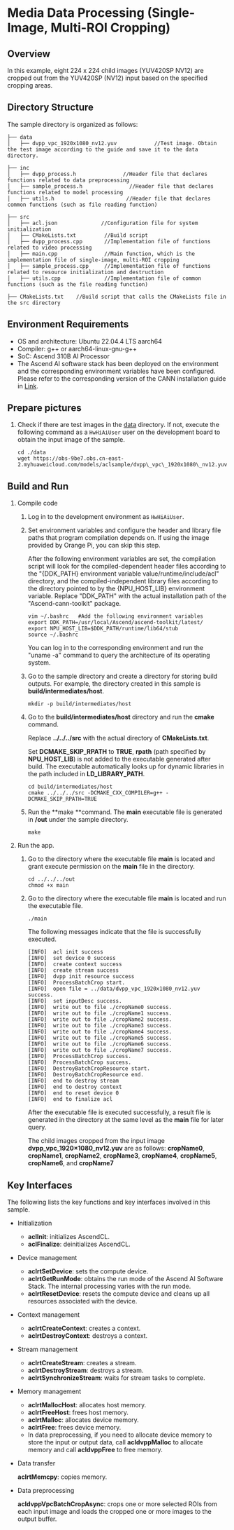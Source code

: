 # Media Data Processing \(Single-Image, Multi-ROI Cropping\)<a name="EN-US_TOPIC_0302603665"></a>

## Overview<a name="section7940919203810"></a>

In this example, eight 224 x 224 child images \(YUV420SP NV12\) are cropped out from the YUV420SP \(NV12\) input based on the specified cropping areas.


## Directory Structure<a name="section1394162513386"></a>

The sample directory is organized as follows:

```
├── data
│   ├── dvpp_vpc_1920x1080_nv12.yuv            //Test image. Obtain the test image according to the guide and save it to the data directory.

├── inc
│   ├── dvpp_process.h               //Header file that declares functions related to data preprocessing
│   ├── sample_process.h               //Header file that declares functions related to model processing
│   ├── utils.h                       //Header file that declares common functions (such as file reading function)

├── src
│   ├── acl.json              //Configuration file for system initialization
│   ├── CMakeLists.txt         //Build script
│   ├── dvpp_process.cpp       //Implementation file of functions related to video processing
│   ├── main.cpp               //Main function, which is the implementation file of single-image, multi-ROI cropping
│   ├── sample_process.cpp     //Implementation file of functions related to resource initialization and destruction
│   ├── utils.cpp              //Implementation file of common functions (such as the file reading function)

├── CMakeLists.txt    //Build script that calls the CMakeLists file in the src directory
```

## Environment Requirements<a name="section3833348101215"></a>

-   OS and architecture: Ubuntu 22.04.4 LTS aarch64
-   Compiler: g++ or aarch64-linux-gnu-g++
-   SoC: Ascend 310B AI Processor
-   The Ascend AI software stack has been deployed on the environment and the corresponding environment variables have been configured. Please refer to the corresponding version of the CANN installation guide in [Link](https://www.hiascend.com/document).

## Prepare pictures <a name="section137281211130"></a>

1. Check if there are test images in the [data](./data) directory. If not, execute the following command as a `HwHiAiUser` user on the development board to obtain the input image of the sample.

   ```
   cd ./data
   wget https://obs-9be7.obs.cn-east-2.myhuaweicloud.com/models/aclsample/dvpp\_vpc\_1920x1080\_nv12.yuv
   ```


## Build and Run <a name="section19471849121012"></a>

1. Compile code
    1.  Log in to the development environment as `HwHiAiUser`.

    2.  Set environment variables and configure the header and library file paths that program compilation depends on. If using the image provided by Orange Pi, you can skip this step.
  
        After the following environment variables are set, the compilation script will look for the compiled-dependent header files according to the "{DDK_PATH} environment variable value/runtime/include/acl" directory, and the compiled-independent library files according to the directory pointed to by the {NPU_HOST_LIB} environment variable. Replace "DDK_PATH" with the actual installation path of the "Ascend-cann-toolkit" package.
  
           ````
        vim ~/.bashrc   #Add the following environment variables
        export DDK_PATH=/usr/local/Ascend/ascend-toolkit/latest/
        export NPU_HOST_LIB=$DDK_PATH/runtime/lib64/stub
        source ~/.bashrc
           ````
       
          You can log in to the corresponding environment and run the "uname -a" command to query the architecture of its operating system.


    3.  Go to the sample directory and create a directory for storing build outputs. For example, the directory created in this sample is  **build/intermediates/host**.

        ```
        mkdir -p build/intermediates/host
        ```

    4.  Go to the  **build/intermediates/host**  directory and run the  **cmake**  command.

        Replace  **../../../src**  with the actual directory of  **CMakeLists.txt**.

        Set **DCMAKE_SKIP_RPATH** to  **TRUE**,  **rpath**  (path specified by  **NPU_HOST_LIB**) is not added to the executable generated after build. The executable automatically looks up for dynamic libraries in the path  included in  **LD_LIBRARY_PATH**.

        ```
        cd build/intermediates/host
        cmake ../../../src -DCMAKE_CXX_COMPILER=g++ -DCMAKE_SKIP_RPATH=TRUE
        ```


    6.  Run the  **make **command. The  **main**  executable file is generated in  **/out**  under the sample directory.

        ```
        make
        ```


2.  Run the app.

    1.  Go to the directory where the executable file  **main**  is located and grant execute permission on the  **main**  file in the directory.

        ```
        cd ../../../out
        chmod +x main
        ```

    4.  Go to the directory where the executable file  **main**  is located  and run the executable file.

        ```
        ./main
        ```

        The following messages indicate that the file is successfully executed.

        ```
        [INFO]  acl init success
        [INFO]  set device 0 success
        [INFO]  create context success
        [INFO]  create stream success
        [INFO]  dvpp init resource success
        [INFO]  ProcessBatchCrop start.
        [INFO]  open file = ../data/dvpp_vpc_1920x1080_nv12.yuv success.
        [INFO]  set inputDesc success.
        [INFO]  write out to file ./cropName0 success.
        [INFO]  write out to file ./cropName1 success.
        [INFO]  write out to file ./cropName2 success.
        [INFO]  write out to file ./cropName3 success.
        [INFO]  write out to file ./cropName4 success.
        [INFO]  write out to file ./cropName5 success.
        [INFO]  write out to file ./cropName6 success.
        [INFO]  write out to file ./cropName7 success.
        [INFO]  ProcessBatchCrop success.
        [INFO]  ProcessBatchCrop success.
        [INFO]  DestroyBatchCropResource start.
        [INFO]  DestroyBatchCropResource end.
        [INFO]  end to destroy stream
        [INFO]  end to destroy context
        [INFO]  end to reset device 0
        [INFO]  end to finalize acl
        ```

        After the executable file is executed successfully, a result file is generated in the directory at the same level as the  **main**  file for later query.

        The child images cropped from the input image  **dvpp\_vpc\_1920×1080\_nv12.yuv**  are as follows:  **cropName0**,  **cropName1**,  **cropName2**,  **cropName3**,  **cropName4**,  **cropName5**,  **cropName6**, and  **cropName7**



## Key Interfaces<a name="section6271153719394"></a>

The following lists the key functions and key interfaces involved in this sample.

-   Initialization
    -   **aclInit**: initializes AscendCL.
    -   **aclFinalize**: deinitializes AscendCL.

-   Device management
    -   **aclrtSetDevice**: sets the compute device.
    -   **aclrtGetRunMode**: obtains the run mode of the  Ascend AI Software Stack. The internal processing varies with the run mode.
    -   **aclrtResetDevice**: resets the compute device and cleans up all resources associated with the device.

-   Context management
    -   **aclrtCreateContext**: creates a context.
    -   **aclrtDestroyContext**: destroys a context.

-   Stream management
    -   **aclrtCreateStream**: creates a stream.
    -   **aclrtDestroyStream**: destroys a stream.
    -   **aclrtSynchronizeStream**: waits for stream tasks to complete.

-   Memory management
    -   **aclrtMallocHost**: allocates host memory.
    -   **aclrtFreeHost**: frees host memory.
    -   **aclrtMalloc**: allocates device memory.
    -   **aclrtFree**: frees device memory.
    -   In data preprocessing, if you need to allocate device memory to store the input or output data, call  **acldvppMalloc**  to allocate memory and call  **acldvppFree**  to free memory.

-   Data transfer

    **aclrtMemcpy**: copies memory.

-   Data preprocessing

    **acldvppVpcBatchCropAsync**: crops one or more selected ROIs from each input image and loads the cropped one or more images to the output buffer. 

